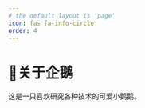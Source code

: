 ```yaml
---
# the default layout is 'page'
icon: fas fa-info-circle
order: 4
---
```


# 🥰关于企鹅

这是一只喜欢研究各种技术的可爱小鹅鹅。